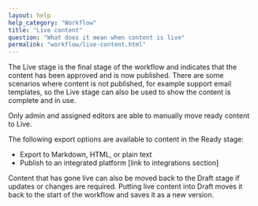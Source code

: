 ```yaml
---
layout: help
help_category: "Workflow"
title: "Live content"
question: "What does it mean when content is live"
permalink: "workflow/live-content.html"
---
```


The Live stage is the final stage of the workflow and indicates that the
content has been approved and is now published. There are some scenarios
where content is not published, for example support email templates, so
the Live stage can also be used to show the content is complete and in
use.

Only admin and assigned editors are able to manually move ready content
to Live.

The following export options are available to content in the Ready
stage:

* Export to Markdown, HTML, or plain text
* Publish to an integrated platform \[link to integrations section\]

Content that has gone live can also be moved back to the Draft stage if
updates or changes are required. Putting live content into Draft moves
it back to the start of the workflow and saves it as a new version.